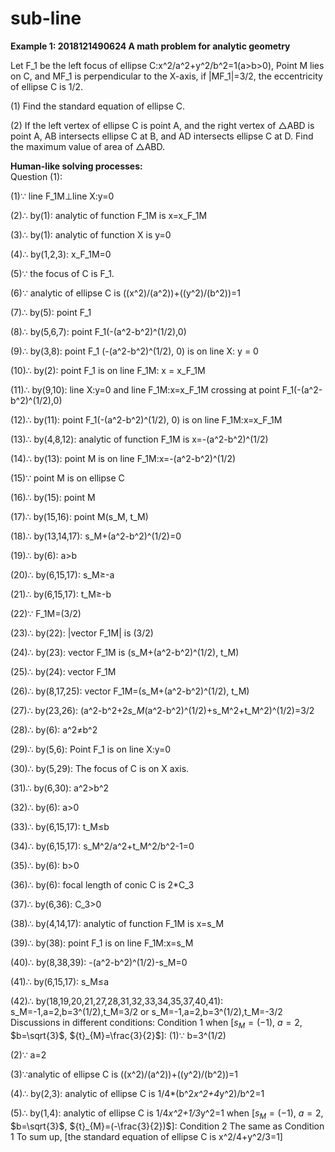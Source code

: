 # sub-line

**Example 1: 2018121490624 A math problem for analytic geometry**  


Let F_1 be the left focus of ellipse C:x^2/a^2+y^2/b^2=1(a>b>0), Point M lies on C, and MF_1 is perpendicular to the X-axis, if |MF_1|=3/2, the eccentricity of ellipse C is 1/2.

(1) Find the standard equation of ellipse C. 

(2) If the left vertex of ellipse C is point A, and the right vertex of △ABD is point A, AB intersects ellipse C at B, and AD intersects ellipse C at D. Find the maximum value of area of △ABD. 


**Human-like solving processes:**  
Question (1): 

(1)∵ line F_1M⊥line X:y=0

(2)∴ by(1): analytic of function F_1M is x=x_F_1M

(3)∴ by(1): analytic of function X is y=0

(4)∴ by(1,2,3): x_F_1M=0

(5)∵ the focus of C is F_1.

(6)∵ analytic of ellipse C is ((x^2)/(a^2))+((y^2)/(b^2))=1

(7)∴ by(5): point F_1

(8)∴ by(5,6,7): point F_1(-(a^2-b^2)^(1/2),0)

(9)∴ by(3,8): point F_1 (-(a^2-b^2)^(1/2), 0) is on line X: y = 0

(10)∴ by(2): point F_1 is on line F_1M: x = x_F_1M

(11)∴ by(9,10): line X:y=0 and line F_1M:x=x_F_1M crossing at point F_1(-(a^2-b^2)^(1/2),0)

(12)∴ by(11): point F_1(-(a^2-b^2)^(1/2), 0) is on line F_1M:x=x_F_1M

(13)∴ by(4,8,12): analytic of function F_1M is x=-(a^2-b^2)^(1/2)

(14)∴ by(13): point M is on line F_1M:x=-(a^2-b^2)^(1/2)

(15)∵ point M is on ellipse C

(16)∴ by(15): point M

(17)∴ by(15,16): point M(s_M, t_M)

(18)∴ by(13,14,17): s_M+(a^2-b^2)^(1/2)=0

(19)∴ by(6): a>b

(20)∴ by(6,15,17): s_M≥-a

(21)∴ by(6,15,17): t_M≥-b

(22)∵ F_1M=(3/2)

(23)∴ by(22): |vector F_1M| is (3/2)

(24)∴ by(23): vector F_1M is (s_M+(a^2-b^2)^(1/2), t_M)

(25)∴ by(24): vector F_1M

(26)∴ by(8,17,25): vector F_1M=(s_M+(a^2-b^2)^(1/2), t_M)

(27)∴ by(23,26): (a^2-b^2+2*s_M*(a^2-b^2)^(1/2)+s_M^2+t_M^2)^(1/2)=3/2

(28)∴ by(6): a^2≠b^2

(29)∴ by(5,6): Point F_1 is on line X:y=0

(30)∴ by(5,29): The focus of C is on X axis.

(31)∴ by(6,30): a^2>b^2

(32)∴ by(6): a>0 

(33)∴ by(6,15,17): t_M≤b

(34)∴ by(6,15,17): s_M^2/a^2+t_M^2/b^2-1=0

(35)∴ by(6): b>0

(36)∴ by(6): focal length of conic C is 2*C_3

(37)∴ by(6,36): C_3>0

(38)∴ by(4,14,17): analytic of function F_1M is x=s_M

(39)∴ by(38): point F_1 is on line F_1M:x=s_M

(40)∴ by(8,38,39): -(a^2-b^2)^(1/2)-s_M=0

(41)∴ by(6,15,17): s_M≤a

(42)∴ by(18,19,20,21,27,28,31,32,33,34,35,37,40,41): s_M=-1,a=2,b=3^(1/2),t_M=3/2 or s_M=-1,a=2,b=3^(1/2),t_M=-3/2
Discussions in different conditions:
Condition 1
when [${s}_{M}=(-1)$, $a=2$, $b=\sqrt{3}$, ${t}_{M}=\frac{3}{2}$]:
(1)∵ b=3^(1/2)

(2)∵ a=2

(3)∵analytic of ellipse C is ((x^2)/(a^2))+((y^2)/(b^2))=1

(4)∴ by(2,3): analytic of ellipse C is 1/4*(b^2*x^2+4*y^2)/b^2=1

(5)∴ by(1,4): analytic of ellipse C is 1/4*x^2+1/3*y^2=1
when [${s}_{M}=(-1)$, $a=2$, $b=\sqrt{3}$, ${t}_{M}=(-\frac{3}{2})$]:
Condition 2
The same as Condition 1
To sum up, [the standard equation of ellipse C is x^2/4+y^2/3=1]

